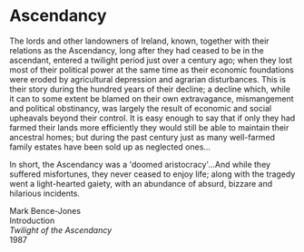 # Ascendancy
The lords and other landowners of Ireland, known, together with their relations as the Ascendancy, long after they had ceased to be in the ascendant, entered a twilight period just over a century ago; when they lost most of their political power at the same time as their economic foundations were eroded by agricultural depression and agrarian disturbances. This is their story during the hundred years of their decline; a decline which, while it can to some extent be blamed on their own extravagance, mismangement and political obstinancy, was largely the result of economic and social upheavals beyond their control. It is easy enough to say that if only they had farmed their lands more efficiently they would still be able to maintain their ancestral homes; but during the past century just as many well-farmed family estates have been sold up as neglected ones...  

In short, the Ascendancy was a 'doomed aristocracy'...And while they suffered misfortunes, they never ceased to enjoy life; along with the tragedy went a light-hearted gaiety, with an abundance of absurd, bizzare and hilarious incidents.  

Mark Bence-Jones  
Introduction  
_Twilight of the Ascendancy_  
1987
